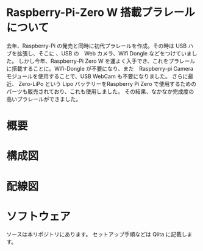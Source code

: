 # Raspberry-Pi-Zero W 搭載プラレールについて
去年、Raspberry-Pi の発売と同時に初代プラレールを作成。その時は USB ハブを拡張し、そこに 、USB の　Web カメラ、Wifi Dongle などをつけていました。
しかし今年、Raspberry-Pi Zero W を運よく入手でき、これをプラレールに搭載することに。Wifi-Dongle が不要になり、また　Raspberry-pi Camera モジュールを使用することで、USB WebCam も不要になりました。
さらに最近、 Zero-LiPo という Lipo バッテリーをRaspberry Pi Zero で使用するためのパーツも販売されており、これも使用しました。
その結果、なかなか完成度の高いプラレールができました。

# 概要

# 構成図

# 配線図

# ソフトウェア
ソースは本リポジトリにあります。
セットアップ手順などは Qiita に記載します。
